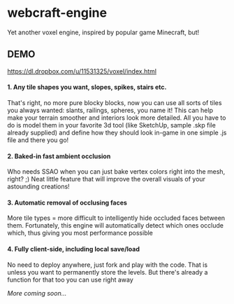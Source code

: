 webcraft-engine
===============

Yet another voxel engine, inspired by popular game Minecraft, but!

DEMO
----
https://dl.dropbox.com/u/11531325/voxel/index.html


#### 1. Any tile shapes you want, slopes, spikes, stairs etc. ####

That's right, no more pure blocky blocks, now you can use all sorts of tiles you always wanted: slants, railings, spheres, you name it!
This can help make your terrain smoother and interiors look more detailed. All you have to do is model them in your favorite 3d tool (like SketchUp, sample .skp file already supplied) and define how they should look in-game in one simple .js file and there you go!

#### 2. Baked-in fast ambient occlusion ####

Who needs SSAO when you can just bake vertex colors right into the mesh, right? ;) Neat little feature that will improve the overall visuals of your astounding creations!

#### 3. Automatic removal of occlusing faces ####

More tile types = more difficult to intelligently hide occluded faces between them. Fortunately, this engine will automatically detect which ones occlude which, thus giving you most performance possible

#### 4. Fully client-side, including local save/load ####

No need to deploy anywhere, just fork and play with the code. That is unless you want to permanently store the levels. But there's already a function for that too you can use right away

_More coming soon..._

